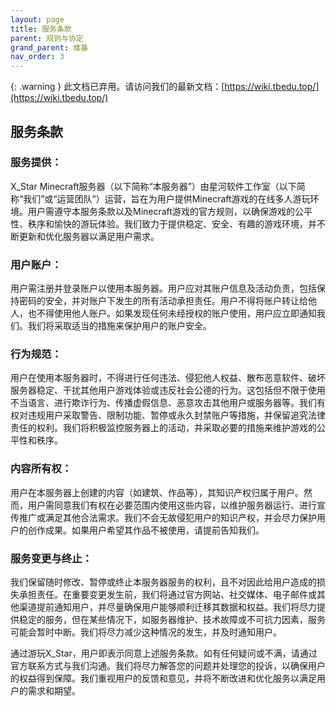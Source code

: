 ```yaml
---
layout: page
title: 服务条款
parent: 规则与协定
grand_parent: 维基
nav_order: 3
---
```


{: .warning }
此文档已弃用。请访问我们的最新文档：[https://wiki.tbedu.top/](https://wiki.tbedu.top/)

## 服务条款

### 服务提供：
X_Star Minecraft服务器（以下简称“本服务器”）由星河软件工作室（以下简称“我们”或“运营团队”）运营，旨在为用户提供Minecraft游戏的在线多人游玩环境。用户需遵守本服务条款以及Minecraft游戏的官方规则，以确保游戏的公平性、秩序和愉快的游玩体验。我们致力于提供稳定、安全、有趣的游戏环境，并不断更新和优化服务器以满足用户需求。
### 用户账户：
用户需注册并登录账户以使用本服务器。用户应对其账户信息及活动负责，包括保持密码的安全，并对账户下发生的所有活动承担责任。用户不得将账户转让给他人，也不得使用他人账户。如果发现任何未经授权的账户使用，用户应立即通知我们。我们将采取适当的措施来保护用户的账户安全。
### 行为规范：
用户在使用本服务器时，不得进行任何违法、侵犯他人权益、散布恶意软件、破坏服务器稳定、干扰其他用户游戏体验或违反社会公德的行为。这包括但不限于使用不当语言、进行欺诈行为、传播虚假信息、恶意攻击其他用户或服务器等。我们有权对违规用户采取警告、限制功能、暂停或永久封禁账户等措施，并保留追究法律责任的权利。我们将积极监控服务器上的活动，并采取必要的措施来维护游戏的公平性和秩序。
### 内容所有权：
用户在本服务器上创建的内容（如建筑、作品等），其知识产权归属于用户。然而，用户需同意我们有权在必要范围内使用这些内容，以维护服务器运行、进行宣传推广或满足其他合法需求。我们不会无故侵犯用户的知识产权，并会尽力保护用户的创作成果。如果用户希望其作品不被使用，请提前告知我们。
### 服务变更与终止：
我们保留随时修改、暂停或终止本服务器服务的权利，且不对因此给用户造成的损失承担责任。在重要变更发生前，我们将通过官方网站、社交媒体、电子邮件或其他渠道提前通知用户，并尽量确保用户能够顺利迁移其数据和权益。我们将尽力提供稳定的服务，但在某些情况下，如服务器维护、技术故障或不可抗力因素，服务可能会暂时中断。我们将尽力减少这种情况的发生，并及时通知用户。

通过游玩X_Star，用户即表示同意上述服务条款。如有任何疑问或不满，请通过官方联系方式与我们沟通。我们将尽力解答您的问题并处理您的投诉，以确保用户的权益得到保障。我们重视用户的反馈和意见，并将不断改进和优化服务以满足用户的需求和期望。
